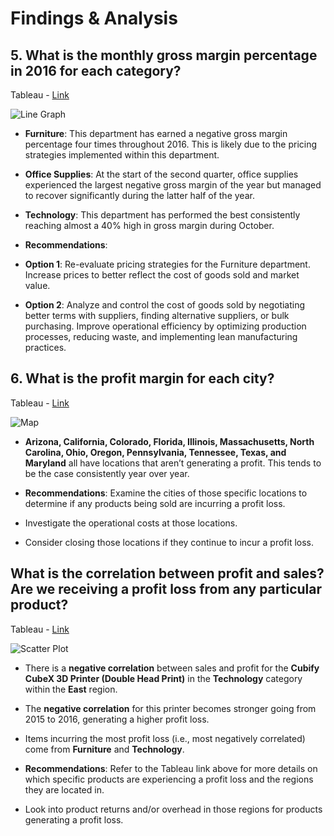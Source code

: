 # Findings & Analysis

## 5. What is the monthly gross margin percentage in 2016 for each category?

Tableau - [Link](https://public.tableau.com/views/Workbook4_SuperStoreProject/LineGraph?:language=en-US&:sid=&:redirect=auth&:display_count=n&:origin=viz_share_link)

![Line Graph](https://github.com/rml-lee/E-commerce-Sales-Analysis/assets/160198611/0788d32a-3593-4184-9a93-4e6038f7cbf5)


- **Furniture**: This department has earned a negative gross margin percentage four times throughout 2016. This is likely due to the pricing strategies implemented within this department.

- **Office Supplies**: At the start of the second quarter, office supplies experienced the largest negative gross margin of the year but managed to recover significantly during the latter half of the year.

- **Technology**: This department has performed the best consistently reaching almost a 40% high in gross margin during October.

- **Recommendations**:

- **Option 1**: Re-evaluate pricing strategies for the Furniture department. Increase prices to better reflect the cost of goods sold and market value. 
- **Option 2**: Analyze and control the cost of goods sold by negotiating better terms with suppliers, finding alternative suppliers, or bulk purchasing. Improve operational efficiency by optimizing production processes, reducing waste, and implementing lean manufacturing practices.


## 6. What is the profit margin for each city?

Tableau - [Link](https://public.tableau.com/views/Workbook4_SuperStoreProject/Map?:language=en-US&:sid=&:display_count=n&:origin=viz_share_link)

![Map](https://github.com/rml-lee/MYSQL-Tableau-SuperStore-Project/assets/160198611/ddececed-14ff-40b0-9b0d-e9797c33047b)

- **Arizona, California, Colorado, Florida, Illinois, Massachusetts, North Carolina, Ohio, Oregon, Pennsylvania, Tennessee, Texas, and Maryland** all have locations that aren’t generating a profit. This tends to be the case consistently year over year.

- **Recommendations**: Examine the cities of those specific locations to determine if any products being sold are incurring a profit loss.

- Investigate the operational costs at those locations. 

- Consider closing those locations if they continue to incur a profit loss.

## What is the correlation between profit and sales? Are we receiving a profit loss from any particular product?

Tableau - [Link](https://public.tableau.com/shared/QHYX4N94G?:display_count=n&:origin=viz_share_link)

![Scatter Plot](https://github.com/rml-lee/MYSQL-Tableau-SuperStore-Project/assets/160198611/3660d849-e704-4ce1-be25-8f870b1a4fb2)

- There is a **negative correlation** between sales and profit for the **Cubify CubeX 3D Printer (Double Head Print)** in the **Technology** category within the **East** region.

- The **negative correlation** for this printer becomes stronger going from 2015 to 2016, generating a higher profit loss.

- Items incurring the most profit loss (i.e., most negatively correlated) come from **Furniture** and **Technology**.

- **Recommendations**: Refer to the Tableau link above for more details on which specific products are experiencing a profit loss and the regions they are located in.

- Look into product returns and/or overhead in those regions for products generating a profit loss.
